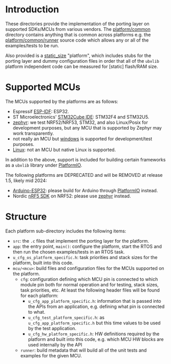 # Introduction
These directories provide the implementation of the porting layer on supported SDKs/MCUs from various vendors.  The [platform/common](common) directory contains anything that is common across platforms e.g. the [platform/common/runner](common/runner) source code which allows any or all of the examples/tests to be run.

Also provided is a [static_size](static_size) "platform", which includes stubs for the porting layer and dummy configuration files in order that all of the `ubxlib` platform independent code can be measured for \[static\] flash/RAM size.

# Supported MCUs
The MCUs supported by the platforms are as follows:

- Espressif [ESP-IDF](esp-idf): ESP32.
- ST Microelectronics' [STM32Cube IDE](stm32cube): STM32F4 and STM32U5.
- [zephyr](zephyr): we test NRF52/NRF53, STM32, and also Linux/Posix for development purposes, but any MCU that is supported by Zephyr may work transparently.
- not really an MCU but [windows](windows) is supported for development/test purposes.
- [Linux](linux): not an MCU but native Linux is supported.

In addition to the above, support is included for building certain frameworks as a `ubxlib` library under [PlatformIO](platformio). 

The following platforms are DEPRECATED and will be REMOVED at release 1.5, likely mid 2024:

- [Arduino-ESP32](arduino): please build for Arduino through [PlatformIO](platformio) instead.
- Nordic [nRF5 SDK](nrf5sdk) on NRF52: please use [zephyr](zephyr) instead.

# Structure
Each platform sub-directory includes the following items:

- `src`: the `.c` files that implement the porting layer for the platform.
- `app`: the entry point, `main()`: configure the platform, start the RTOS and then run the chosen examples/tests in an RTOS task.
- `u_cfg_os_platform_specific.h`: task priorities and stack sizes for the platform, built into this code.
- `mcu/<mcu>`: build files and configuration files for the MCUs supported on the platform.
  - `cfg`: configuration defining which MCU pin is connected to which module pin both for normal operation and for testing, stack sizes, task priorities, etc.  At least the following header files will be found for each platform:
    - `u_cfg_app_platform_specific.h`: information that is passed into the APIs from an application, e.g. defining what pin is connected to what.
    - `u_cfg_test_platform_specific.h`: as `u_cfg_app_platform_specific.h` but this time values to be used by the test application.
    - `u_cfg_hw_platform_specific.h`: HW definitions required by the platform and built into this code, e.g. which MCU HW blocks are used internally by the API 
  - `runner`: build metadata that will build all of the unit tests and examples for the given MCU.